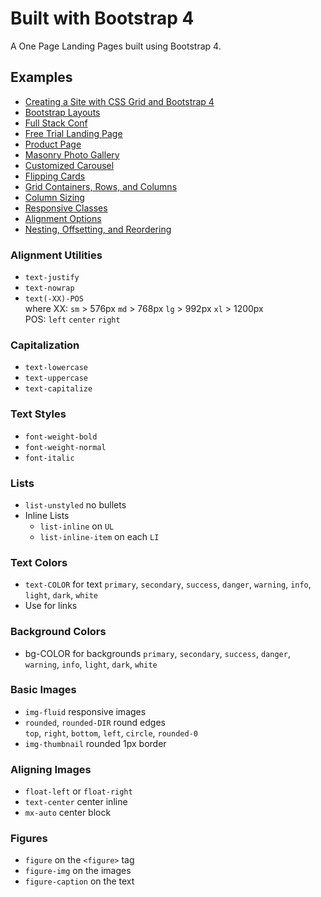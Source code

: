 # Built with Bootstrap 4
A One Page Landing Pages built using Bootstrap 4.

## Examples  
* [Creating a Site with CSS Grid and Bootstrap 4](https://viveksrao.github.io/built-with-bootstrap4/css-grid-bootstrap-4-creating-site/index.html)
* [Bootstrap Layouts](https://viveksrao.github.io/built-with-bootstrap4/bootstrap-layouts/builds/index.html)
* [Full Stack Conf](https://viveksrao.github.io/built-with-bootstrap4/)  
* [Free Trial Landing Page](https://viveksrao.github.io/built-with-bootstrap4/free-trial.html)
* [Product Page](https://viveksrao.github.io/built-with-bootstrap4/product.html)
* [Masonry Photo Gallery](https://viveksrao.github.io/built-with-bootstrap4/photo-gallery.html)
* [Customized Carousel](https://viveksrao.github.io/built-with-bootstrap4/carousel.html)
* [Flipping Cards](https://viveksrao.github.io/built-with-bootstrap4/flipping-cards.html)
* [Grid Containers, Rows, and Columns](https://viveksrao.github.io/built-with-bootstrap4/grid-system/01-containers-rows-columns/index.html)
* [Column Sizing](https://viveksrao.github.io/built-with-bootstrap4/grid-system/02-column-sizing/index.html)
* [Responsive Classes](https://viveksrao.github.io/built-with-bootstrap4/grid-system/03-responsive-classes/index.html)
* [Alignment Options](https://viveksrao.github.io/built-with-bootstrap4/grid-system/04-alignment-options/index.html)
* [Nesting, Offsetting, and Reordering](https://viveksrao.github.io/built-with-bootstrap4/grid-system/05-nesting-offsetting-reordering/index.html)


### Alignment Utilities
* `text-justify`
* `text-nowrap`
* `text(-XX)-POS`     
where XX: `sm` > 576px `md` > 768px `lg` > 992px `xl` > 1200px  
POS: `left` `center` `right`

### Capitalization  
* `text-lowercase`
* `text-uppercase`
* `text-capitalize`

### Text Styles
* `font-weight-bold`
* `font-weight-normal`
* `font-italic`

### Lists 
* `list-unstyled` no bullets
* Inline Lists
    * `list-inline` on `UL`
    * `list-inline-item` on each `LI`

### Text Colors
* `text-COLOR` for text `primary`, `secondary`, `success`, `danger`, `warning`, `info`, `light`, `dark`, `white`
* Use for links  

### Background Colors 
* bg-COLOR for backgrounds `primary`, `secondary`, `success`, `danger`, `warning`, `info`, `light`, `dark`, `white`

### Basic Images
* `img-fluid` responsive images
* `rounded`, `rounded-DIR` round edges  
`top`, `right`, `bottom`, `left`, `circle`, `rounded-0`
* `img-thumbnail` rounded 1px border 

### Aligning Images  
* `float-left` or `float-right`
* `text-center` center inline
* `mx-auto` center block

### Figures 
* `figure` on the `<figure>` tag
* `figure-img` on the images
* `figure-caption` on the text
